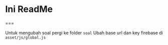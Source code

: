 # Ini ReadMe

===

Untuk mengubah soal pergi ke folder ```soal```
Ubah base url dan key firebase di ```asset/js/global.js```